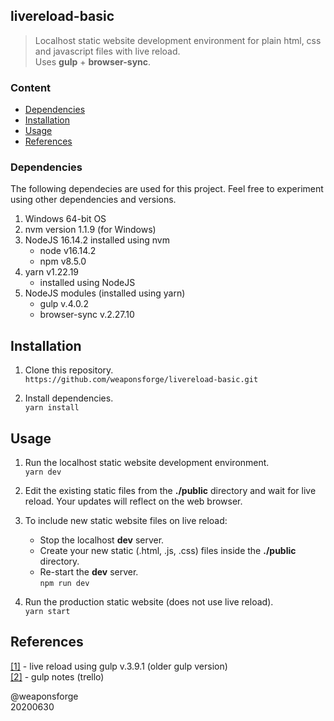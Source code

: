 ## livereload-basic

> Localhost static website development environment for plain html, css and javascript files with live reload.  
> Uses **gulp** + **browser-sync**.


### Content

- [Dependencies](#dependencies)
- [Installation](#nstallation)
- [Usage](#usage)
- [References](#references)


### Dependencies

The following dependecies are used for this project. Feel free to experiment using other dependencies and versions.

1. Windows 64-bit OS
2. nvm version 1.1.9 (for Windows)
3. NodeJS 16.14.2 installed using nvm
   - node v16.14.2
   - npm v8.5.0
4. yarn v1.22.19
   - installed using NodeJS
3. NodeJS modules (installed using yarn)
	- gulp v.4.0.2
	- browser-sync v.2.27.10


## Installation

1. Clone this repository.  
`https://github.com/weaponsforge/livereload-basic.git`

2. Install dependencies.  
`yarn install`


## Usage

1. Run the localhost static website development environment.  
`yarn dev`

2.  Edit the existing static files from the **./public** directory and wait for live reload. Your updates will reflect on the web browser.

3. To include new static website files on live reload:
	- Stop the localhost **dev** server.
	- Create your new static (.html, .js, .css) files inside the **./public** directory.
	- Re-start the **dev** server.  
`npm run dev`

4. Run the production static website (does not use live reload).  
`yarn start`


## References

[[1]](https://github.com/ciatph/webtools) - live reload using gulp v.3.9.1 (older gulp version)  
[[2]](https://trello.com/c/gFN68i6k) - gulp notes (trello)

@weaponsforge  
20200630